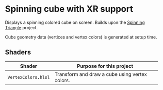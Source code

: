 # Spinning cube with XR support

Displays a spinning colored cube on screen. Builds upon the [Spinning Triangle](../02_triangle_spinning/README.md) project.

Cube geometry data (vertices and vertex colors) is generated at setup time.

## Shaders

Shader              | Purpose for this project
------------------- | --------------------------------------------------
`VertexColors.hlsl` | Transform and draw a cube using vertex colors.
